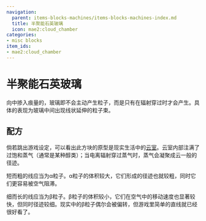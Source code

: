 ```yaml
---
navigation:
  parent: items-blocks-machines/items-blocks-machines-index.md
  title: 半聚能石英玻璃
  icon: mae2:cloud_chamber
categories:
- misc blocks
item_ids:
- mae2:cloud_chamber
---
```


# 半聚能石英玻璃

<BlockImage id="mae2:cloud_chamber" scale="8" />

向<ItemLink id="ae2:quartz_vibrant_glass" />中掺入痕量的<ItemLink id="minecraft:amethyst_shard" />，玻璃即不会主动产生粒子，而是只有在辐射穿过时才会产生。具体的表现为玻璃中间出现线状延伸的粒子束。

## 配方

<RecipeFor id="mae2:cloud_chamber" />

倘若跳出游戏设定，可以看出此方块的原型是现实生活中的[云室](https://en.wikipedia.org/wiki/Cloud_chamber)。云室内部注满了过饱和蒸气（通常是某种醇类）；当电离辐射穿过蒸气时，蒸气会凝聚成云一般的径迹。

短而粗的线应当为α粒子。α粒子的体积较大，它们形成的径迹也就较粗，同时它们更容易被空气阻滞。

细而长的线应当为β粒子。β粒子的体积较小，它们在空气中的移动速度也显著较快，但同时径迹较细。现实中的β粒子偶尔会被偏转，但游戏里简单的直线就已经很好看了。